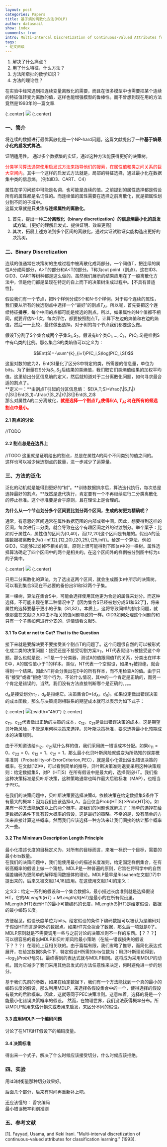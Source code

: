 ```yaml
---
layout: post
categories: Papers
title: 基于熵的离散化方法(MDLP)
author: datasnail
show: index
comments: true
intro: Multi-Intercal Discretization of Continuous-Valued Attributes for Classification Learning 论文笔记
tags:
- 论文阅读
---
```


1. 解决了什么痛点？  
2. 用了什么特征，什么方法？  
3. 方法所牵扯的数学知识？  
4. 方法的理论性？  

在实验中经常遇到把连续变量离散化的需要，而且在很多模型中也需要把某个连续的特征值转变为离散的值，这样也能增强模型的鲁棒性。而不曾想到现在用的方法竟然是1993年的一篇文章.

{:.center}
![](/postimg/mdlp/paper_head.png)
{:.center}

### **一、简介**
将连续的数据进行最优离散化是一个NP-hard问题。这篇文献提出了一种**基于熵最小化的启发式算法**。

证明适用性。
通过多个数据集的实证，通过这种方法能获得更好的决策树。

<span style='color:red'>分类学习算法通常使用启发式方法来指导他们的搜索，在属性值和类之间关系的巨大空间内</span>。其中一个这样的启发式方法就是，局部的特征选择，通过最小化在数据集中类的信息熵。（例如ID3、CART、C4）

属性在学习问题中可能是名词，也可能是连续的值。之前提到的属性选择都是假设所有的属性都是名词性的。而连续值的属性需要在选择之前离散化，就是把属性划分到不同的子域中。  
这篇文章就是**只关注与连续属性的离散化**。  
1. 首先，提出一种**二分离散化（binary discretization）的信息熵最小化的启发式方法**。[更好的理解启发式、提供证明、效率更高]
2. 其次，拓展上述方法到多个区间的离散化，通过实证试验证实能构造出更好的决策树。

### **二、Binary Discretization**

连续的值通常在决策树的生成过程中被离散化成两部分。一个阈值T，把连续的属性A分成两部分，A>T的部分和A<T的部分。T称为cut point（割点）。这在ID3、GID3、CART等树种都是这么做的。虽然我们展示的结果应用在了一般离散化方法中，但是他们都是呈现在特定的自上而下的决策树生成过程中。【不具有普适性】。

假设我们有一个节点，把N个样例分成S个和N-S个样例。对于每个连续的属性，我们要从所有的候选割点中选择一个“最好”的割点$T_A$，所以呢，首先要把这个连续特征**排序**，每个中间的点都可能是候选的割点。所以，如果属性的N个值都不相同，就要评估N-1次。每次评估，都要按照割点T，计算下左边的熵值和右边的熵值，然后一一比较，最终做出选择。对于树的每个节点我们都要这么做。

假设T分割了S个集合成两个子集$S_1,S_2$。假设有k个类$C_1,...,C_k$，$P(C_i,S)$是样例S中有$C_i$类的比例。那么集合S的类熵值可以定义为：

$$Ent(S)=-\sum^{k}_{i=1}P(C_i,S)log(P(C_i,S))$$

这里对数的底为2，Ent(S)量化了区分S中特定的类，所需要的信息量，单位为bits。为了衡量在S分为$S_1,S_2$后结果的类熵值，我们取它们类熵值结果的加权平均值。这里给出分区信息熵的定义，然后就知道对于二分离散化问题，如何寻求最合适的割点了。  
**定义一：**由割点T引起的分区信息熵： $E(A,T;S)=\frac{\|S_1\|}{\|S\|}Ent(S_1)+\frac{\|S_2\|}{\|S\|}Ent(S_2)$  
那么对属性A的二分离散化，<span style='color:red'>**就是选择一个割点$T_A$使得$E(A,T_A;S)$在所有的候选割点中最小。**</span>

#### **2.1 割点的讨论**
//TODO  
#### **2.2 割点总是在边界上**
//TODO
这里就是证明给出的割点，总是在属性A的两个不同类别的值之间的。  
这样也可以减少候选割点的数量，进一步减少了运算量。
### **三、方法的泛化**
泛化的动机就是能得到更好的“树”。**训练数据排序后，算法迭代执行，每次总是选择最好的割点。**既然是迭代执行，肯定要有一个不再继续进行二分类离散化的停止标准。这个标准要是合乎原则，且在理论上是合理的。

**为什么从一个节点划分多个区间要比划分两个区间，生成的树更为精确呢？**  

通常，有意思的区间通常在属性数据范围的内部或者中间。因此，想要得到这样的区间，每次进行二分类，就会导致在这个有趣区间之外的过渡划分。举个栗子：比如对于属性A，属性值的区间为[0,40]，而[12,20]这个区间是有趣的。假设A的范围数据被离散化为{(-inf,12),[12,20),[20,25),{25,inf)}。给定一个算法，例如GID3，它能够过滤掉不相关的值，原则上很可能得到下图(a)中的一棵树。属性选择算法确定了四个区间中的两个是相关的。在这个区间外的样例被分到图中标为s的子集中。  

{:.center}
![](https://i.imgur.com/1lhwntI.png)
{:.center}

只用二分离散化的算法，为了选出这两个区间，就会生成图(b)中所示的决策树。可以看到集合S现在不必要的备份出S1和S2两个子集。

第一棵树，算法在集合S中，可能会选择使用其他更为合适的属性来划分。而这种选择，不可能出现在第二种情况中了【因为集合S已经被划分成S1和S2了】，将来属性的选择要基于更小的子集（S1,S2）。本质上，这将导致同样的排序问题，就像那些在文献[2,5]中由不相关的值问题导致的一样。GID3如何处理这个问题的和只有一个子集如何进行分支的，详情请看文献5。

#### **3.1  To Cut or not to Cut? That is the Question**
接下来就是要解决要不要接受某个割点T的问题了。这个问题很自然的可以被形式化成二类的决策问题：接受还是不接受切割方案$\pi_T$。HT代表假设$\pi_T$被接受这个命题。那么也就是说，HT是一个分类器，测试A的值跟阈值T的关系，分类出在样本E中，A的属性值小于T的样本。类似，NT代表一个空假设，如果$\pi_T$被拒绝，就会得到一个结果。因此NT将会分类出在E中的所有样本，而不用检查A的值。由于只有“接受”或者“拒绝”两个行为，不论什么情况，其中的一个肯定是正确的，而另一个肯定是错误的。当然，我们没有方法直接判断哪个是正确的。。。。

$d_A$是接受划分$\pi_T$，$d_R$是拒绝它。决策集合D={$d_A$，$d_R$}。如果设定做出错误决策的成本函数，那么与决策规则相联系的期望成本就可以表示为如下式子：

{:.center}
![](/postimg/discretization/formular.png){:width="450"}
{:.center}

$c_{11}$，$c_{22}$代表做出正确的决策的成本，$c_{12}$，$c_{21}$是做出错误决策的成本。这是期望贝叶斯风险，不管是用何种决策来选择。贝叶斯决策标准，要求选择最小化预期成本的决策规则。

由于不知道该给$c_{12}$，$c_{21}$赋什么样的值，我们采用统一错误成本分配。如果$c_{11}=0$，$c_{22}=0$，$c_{12}=1$，$c_{21}=1$，那么最小化贝叶斯风险就蜕变为所熟知的误差概率准则（Probability-of-ErrorCriterion,PEC），就是最小化做出做出错误决策的概率。在文献[12]中，可以看到简单的推导，贝叶斯决策准则退变采用这种决策规则：给定数据集S，对P（HT\|S）在所有假设中是最大的，选择假设HT。我们指这种决策标准是贝叶斯决策，这种策略通常也叫作最大后验标准（MAP），也相当于PEC。  

在我们的决策问题中，贝叶斯决策要选择决策d，依赖决策在给定数据集S条件下有最大的概率：因为我们应该选择d_A，当且仅当Prob{HT\|S}>Prob{HT\|S}。如果有一种方法能确定以上的两个概率，那我们的问题也就解决了：简单的选择在给定数据的条件下具有较大概率的假设，这是最好的策略。不幸的是，没有简单的方法来直接计算这些概率。然而我们应该选择一种方法来让我们间接的估计那个概率大一些。

#### **3.2 The Minimum Description Length Principle**

最小化描述长度的目标定义为，对所有的目标而言，来唯一标识一个目标，需要的最小bits数量。  
在我们的决策问题中，我们能使用最小的描述长度准则，给定固定样例集合，在有较高概率的假设上做一个猜想。MDLP是一种普遍的原则，它旨在将科学中的自然偏差编码为更简单的解释相同数据体的理论。MDLP最早是Rissanen在文献[17]中提出来的，后来又被文献[14,18]应用。在这使用文献[14]的定义：

定义3：给定一系列的假设和一个集合数据S，最小描述长度准则就是选择假设HT，它的$MLength(HT)+MLength(S\|HT)$是最小的在所有假设里。MLength(HT)表示HT的最小可能编码的长度，MLength(S\|HT)是给定假设，数据的最小编码长度。  

方便起见，假设长度单位为bits。给定假设的条件下编码数据可以被认为是编码对于假设HT而言是例外的数据点。如果HT完全拟合了数据，那么后一项就是0了。  
MDLP原则就是不需要调用一些与之前讨论的决策准则不一样的东西。【？？？】可以很容易的看出MDLP和贝叶斯风险最小策略（在统一错误损失的假设下？？？）在理论上互相关联的。由于篇幅有限，我们省略了推导，而简化表达式展开，在给定数据S条件下，特定假设H所需的bits位数为：用贝叶斯理论得到，$-log_{2}(Prob\{H\|S\})$。最终得到的表达式就与MDLP相同。这将成为采用MDLP的动机，因为它减少了我们采用其他启发式的方法任意性来决定，何时避免进一步的划分。  

基于我们先前的参数，如果在给定数据下，我们有一个方法能找到一个真的最小的编码长度的假设，那么利用MDLP，来选择各假设集合中的一个，使得选择的假设有最大的后验概率。因此，这就等同于PEC决策准则。这意味着，选择的将是一个能最小化错误决策概率的假设。 然而，在物理世界，我们没法获得概率分布。所以MDLP就用来估计损失或者用来启发，来区分不同的假设。

#### **3.3 应用MDLP:一个编码问题**
讨论了在NT和HT假设下的编码度量。


#### **3.4 决策标准**
得出来一个式子，解决了什么时候应该接受切分，什么时候应该拒绝。

### 四、实验
用id3树衡量那种切分效果好。

后面几个部分，后来有时间再重新补上吧。

还应该懂的：
香农编码   
最小错误概率判别准则  

### 五、参考文献
[1]. Fayyad, Usama, and Keki Irani. "Multi-interval discretization of continuous-valued attributes for classification learning." (1993).  
